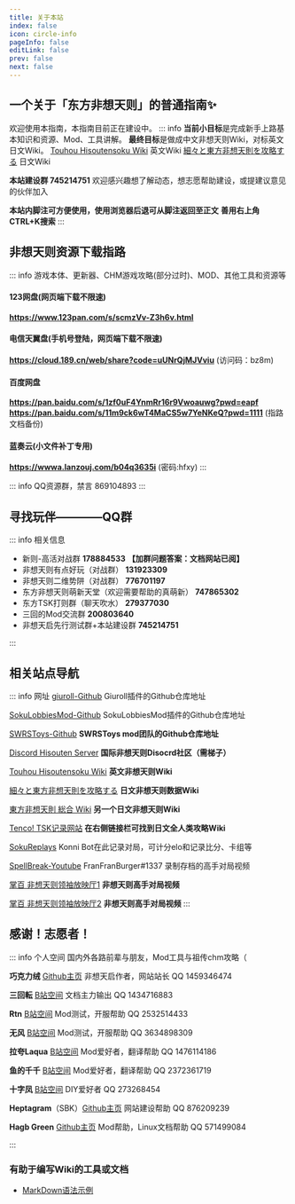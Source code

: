 ```yaml
---
title: 关于本站
index: false
icon: circle-info
pageInfo: false
editLink: false
prev: false
next: false
---
```


## **一个关于「东方非想天则」的普通指南✨**
欢迎使用本指南，本指南目前正在建设中。
::: info
**当前小目标**是完成新手上路基本知识和资源、Mod、工具讲解。
**最终目标**是做成中文非想天则Wiki，对标英文日文Wiki。
[Touhou Hisoutensoku Wiki](https://hisouten.koumakan.jp/wiki/Touhou_Hisoutensoku_Wiki) 英文Wiki
[細々と東方非想天則を攻略する](https://w.atwiki.jp/bulletaction/) 日文Wiki

**本站建设群 745214751** 欢迎感兴趣想了解动态，想志愿帮助建设，或提建议意见的伙伴加入

**本站内脚注可方便使用，使用浏览器后退可从脚注返回至正文**
**善用右上角CTRL+K搜索**
:::


## **非想天则资源下载指路**


::: info 游戏本体、更新器、CHM游戏攻略(部分过时)、MOD、其他工具和资源等
#### 123网盘(网页端下载不限速)
**https://www.123pan.com/s/scmzVv-Z3h6v.html**

#### 电信天翼盘(手机号登陆，网页端下载不限速)
**https://cloud.189.cn/web/share?code=uUNrQjMJVviu** (访问码：bz8m)

#### 百度网盘
**https://pan.baidu.com/s/1zf0uF4YnmRr16r9Vwoauwg?pwd=eapf**
**https://pan.baidu.com/s/11m9ck6wT4MaCS5w7YeNKeQ?pwd=1111** (指路文档备份)

#### 蓝奏云(小文件补丁专用)
**https://wwwa.lanzouj.com/b04q3635i** (密码:hfxy)
:::

::: info QQ资源群，禁言
 869104893
:::


## **寻找玩伴————QQ群** 

::: info 相关信息

- 新则-高活对战群  **178884533**  **【加群问题答案：文档网站已阅】**
- 非想天则有点好玩（对战群）  **131923309**
- 非想天则二维势阱（对战群） **776701197**
- 东方非想天则萌新天堂（欢迎需要帮助的真萌新）  **747865302**
- 东方TSK打则群（聊天吹水）   **279377030**
- 三回的Mod交流群  **200803640**
- 非想天启先行测试群+本站建设群  **745214751**

:::




## **相关站点导航**

::: info 网址
[giuroll-Github](https://github.com/Giufinn/giuroll) Giuroll插件的Github仓库地址

[SokuLobbiesMod-Github](https://github.com/Gegel85/SokuLobbies) SokuLobbiesMod插件的Github仓库地址

[SWRSToys-Github](https://github.com/SokuDev/SokuMods) **SWRSToys mod团队的Github仓库地址**

[Discord Hisouten Server](https://discord.gg/hisouten) **国际非想天则Disocrd社区（需梯子）**

[Touhou Hisoutensoku Wiki](https://hisouten.koumakan.jp/wiki/Touhou_Hisoutensoku_Wiki) **英文非想天则Wiki**

[細々と東方非想天則を攻略する](https://w.atwiki.jp/bulletaction/) **日文非想天则数据Wiki**

[東方非想天則 総合 Wiki](http://th123.glasscore.net/) **另一个日文非想天则Wiki**

[Tenco! TSK记录网站](https://tenco.info/game/2/pov/2/) **在右侧链接栏可找到日文全人类攻略Wiki**

[SokuReplays](https://sokureplays.delthas.fr) Konni Bot在此记录对局，可计分elo和记录比分、卡组等

[SpellBreak-Youtube](https://www.youtube.com/c/SpellBreakSoku/videos) FranFranBurger#1337 录制存档的高手对局视频

[掌百 非想天则领袖放映厅1](https://space.bilibili.com/691870131/video) **非想天则高手对局视频**

[掌百 非想天则领袖放映厅2](https://space.bilibili.com/485915/video) **非想天则高手对局视频**
:::

## **感谢！志愿者！** 

::: info 个人空间
国内外各路前辈与朋友，Mod工具与祖传chm攻略（

**巧克力绒** [Github主页](https://github.com/ChocoFleece) 非想天启作者，网站站长 QQ 1459346474

**三回転** [B站空间](https://space.bilibili.com/357511007) 文档主力输出 QQ 1434716883

**Rtn** [B站空间](https://space.bilibili.com/21536) Mod测试，开服帮助 QQ 2532514433

**无风** [B站空间](https://space.bilibili.com/10389682) Mod测试，开服帮助 QQ 3634898309

**拉夸Laqua** [B站空间](https://space.bilibili.com/2263854) Mod爱好者，翻译帮助 QQ 1476114186

**鱼的千千** [B站空间](https://space.bilibili.com/179036988) Mod爱好者，翻译帮助 QQ 2372361719

**十字凤** [B站空间](https://space.bilibili.com/12109907) DIY爱好者 QQ 273268454

**Heptagram**（SBK）[Github主页](https://github.com/UTSUHO) 网站建设帮助 QQ 876209239

**Hagb Green** [Github主页](https://github.com/Hagb) Mod帮助，Linux文档帮助 QQ 571499084

:::


### 有助于编写Wiki的工具或文档
- [MarkDown语法示例](https://theme-hope.vuejs.press/zh/cookbook/markdown/demo.html#%E5%88%86%E5%89%B2%E7%BA%BF)


